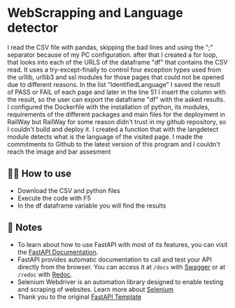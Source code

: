 # WebScrapping and Language detector

I read the CSV file with pandas, skipping the bad lines and using the ";" separator because of my PC configuration. after that I created a for loop, that looks into each of the URLS of the dataframe "df" that contains the CSV read. It uses a try-except-finally to control four exception types used from the urllib, urllib3 and ssl modules for those pages that could not be opened due to different reasons. In the list "IdentifiedLanguage" I saved the result of PASS or FAIL of each page and later in the line 51 I insert the column with the result, so the user can export the dataframe "df" with the asked results. I configured the Dockerfile with the installation of python, its modules, requirements of the different packages and main files for the deployment in RailWay but RailWay for some reason didn't trust in my github repository, so I couldn't build and deploy it.  I created a function that with the langdetect module detects what is the language of the visited page.  I made the commitments to Github to the latest version of this program and I couldn't reach the image and bar assesment

## 💁‍♀️ How to use

- Download the CSV and python files
- Execute the code with F5
- In the df dataframe variable you will find the results

## 📝 Notes

- To learn about how to use FastAPI with most of its features, you can visit the [FastAPI Documentation](https://fastapi.tiangolo.com/tutorial/).
- FastAPI provides automatic documentation to call and test your API directly from the browser. You can access it at `/docs` with [Swagger](https://github.com/swagger-api/swagger-ui) or at `/redoc` with [Redoc](https://github.com/Rebilly/ReDoc).
- Selenium Webdriver is an automation library designed to enable testing and scraping of websites. Learn more about [Selenium](https://www.selenium.dev/documentation/webdriver/getting_started/)
- Thank you to the original [FastAPI Template](https://github.com/railwayapp-templates/fastapi)